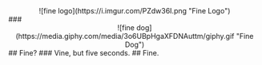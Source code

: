 <center>![fine logo](https://i.imgur.com/PZdw36I.png "Fine Logo")</center>
### 
<center>![fine dog](https://media.giphy.com/media/3o6UBpHgaXFDNAuttm/giphy.gif "Fine Dog")</center>
## Fine?
### Vine, but five seconds.  
## Fine.

